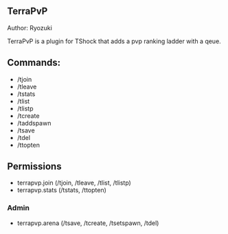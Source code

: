 ## TerraPvP

Author: Ryozuki

TerraPvP is a plugin for TShock that adds a pvp ranking ladder with a qeue.

## Commands:

- /tjoin
- /tleave
- /tstats
- /tlist
- /tlistp
- /tcreate
- /taddspawn
- /tsave
- /tdel
- /ttopten

## Permissions
- terrapvp.join (/tjoin, /tleave, /tlist, /tlistp)
- terrapvp.stats (/tstats, /ttopten)

### Admin
- terrapvp.arena (/tsave, /tcreate, /tsetspawn, /tdel)
